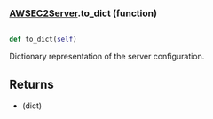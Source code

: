 ### [AWSEC2Server](AWSEC2Server.md).to_dict (function)


```py

def to_dict(self)

```



Dictionary representation of the server configuration.

Returns
----------
* (dict)

